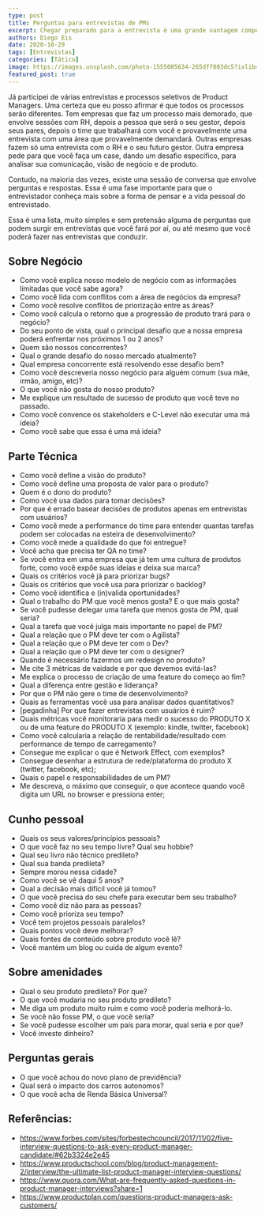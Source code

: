 ```yaml
---
type: post
title: Perguntas para entrevistas de PMs
excerpt: Chegar preparado para a entrevista é uma grande vantagem competitiva
authors: Diego Eis
date: 2020-10-29
tags: [Entrevistas]
categories: [Tático]
image: https://images.unsplash.com/photo-1555085634-265dff003dc5?ixlib=rb-1.2.1&ixid=eyJhcHBfaWQiOjEyMDd9&auto=format&fit=crop&w=2775&q=80
featured_post: true
---
```


Já participei de várias entrevistas e processos seletivos de Product
Managers. Uma certeza que eu posso afirmar é que todos os processos
serão diferentes. Tem empresas que faz um processo mais demorado, que
envolve sessões com RH, depois a pessoa que será o seu gestor, depois
seus pares, depois o time que trabalhará com você e provavelmente uma
entrevista com uma área que provavelmente demandará. Outras empresas
fazem só uma entrevista com o RH e o seu futuro gestor. Outra empresa
pede para que você faça um case, dando um desafio específico, para
analisar sua comunicação, visão de negócio e de produto.

Contudo, na maioria das vezes, existe uma sessão de conversa que envolve
perguntas e respostas. Essa é uma fase importante para que o
entrevistador conheça mais sobre a forma de pensar e a vida pessoal do
entrevistado.

Essa é uma lista, muito simples e sem pretensão alguma de perguntas que
podem surgir em entrevistas que você fará por aí, ou até mesmo que você
poderá fazer nas entrevistas que conduzir.


## Sobre Negócio

-   Como você explica nosso modelo de negócio com as informações
    limitadas que você sabe agora?
-   Como você lida com conflitos com a área de negócios da empresa?
-   Como você resolve conflitos de priorização entre as áreas?
-   Como você calcula o retorno que a progressão de produto trará para o
    negócio?
-   Do seu ponto de vista, qual o principal desafio que a nossa empresa
    poderá enfrentar nos próximos 1 ou 2 anos?
-   Quem são nossos concorrentes?
-   Qual o grande desafio do nosso mercado atualmente?
-   Qual empresa concorrente está resolvendo esse desafio bem?
-   Como você descreveria nosso negócio para alguém comum (sua mãe,
    irmão, amigo, etc)?
-   O que você não gosta do nosso produto?
-   Me explique um resultado de sucesso de produto que você teve no
    passado.
-   Como você convence os stakeholders e C-Level não executar uma má
    ideia?
-   Como você sabe que essa é uma má ideia?

## Parte Técnica

-   Como você define a visão do produto?
-   Como você define uma proposta de valor para o produto?
-   Quem é o dono do produto?
-   Como você usa dados para tomar decisões?
-   Por que é errado basear decisões de produtos apenas em entrevistas
    com usuários?
-   Como você mede a performance do time para entender quantas tarefas
    podem ser colocadas na esteira de desenvolvimento?
-   Como você mede a qualidade do que foi entregue?
-   Você acha que precisa ter QA no time?
-   Se você entra em uma empresa que já tem uma cultura de produtos
    forte, como você expõe suas ideias e deixa sua marca?
-   Quais os critérios você já para priorizar bugs?
-   Quais os critérios que você usa para priorizar o backlog?
-   Como você identifica e (in)valida oportunidades?
-   Qual o trabalho do PM que você menos gosta? E o que mais gosta?
-   Se você pudesse delegar uma tarefa que menos gosta de PM, qual
    seria?
-   Qual a tarefa que você julga mais importante no papel de PM?
-   Qual a relação que o PM deve ter com o Agilista?
-   Qual a relação que o PM deve ter com o Dev?
-   Qual a relação que o PM deve ter com o designer?
-   Quando é necessário fazermos um redesign no produto?
-   Me cite 3 métricas de vaidade e por que devemos evitá-las?
-   Me explica o processo de criação de uma feature do começo ao fim?
-   Qual a diferença entre gestão e liderança?
-   Por que o PM não gere o time de desenvolvimento?
-   Quais as ferramentas você usa para analisar dados quantitativos?
-   \[pegadinha\] Por que fazer entrevistas com usuários é ruim?
-   Quais métricas você monitoraria para medir o sucesso do PRODUTO X ou
    de uma feature do PRODUTO X (exemplo: kindle, twitter, facebook)
-   Como você calcularia a relação de rentabilidade/resultado com
    performance de tempo de carregamento?
-   Consegue me explicar o que é Network Effect, com exemplos?
-   Consegue desenhar a estrutura de rede/plataforma do produto X
    (twitter, facebook, etc);
-   Quais o papel e responsabilidades de um PM?
-   Me descreva, o máximo que conseguir, o que acontece quando você
    digita um URL no browser e pressiona enter;

## Cunho pessoal

-   Quais os seus valores/princípios pessoais?
-   O que você faz no seu tempo livre? Qual seu hobbie?
-   Qual seu livro não técnico predileto?
-   Qual sua banda predileta?
-   Sempre morou nessa cidade?
-   Como você se vê daqui 5 anos?
-   Qual a decisão mais difícil você já tomou?
-   O que você precisa do seu chefe para executar bem seu trabalho?
-   Como você diz não para as pessoas?
-   Como você prioriza seu tempo?
-   Você tem projetos pessoais paralelos?
-   Quais pontos você deve melhorar?
-   Quais fontes de conteúdo sobre produto você lê?
-   Você mantém um blog ou cuida de algum evento?

## Sobre amenidades

-   Qual o seu produto predileto? Por que?
-   O que você mudaria no seu produto predileto?
-   Me diga um produto muito ruim e como você poderia melhorá-lo.
-   Se você não fosse PM, o que você seria?
-   Se você pudesse escolher um país para morar, qual seria e por que?
-   Você investe dinheiro?

## Perguntas gerais

-   O que você achou do novo plano de previdência?
-   Qual será o impacto dos carros autonomos?
-   O que você acha de Renda Básica Universal?

## Referências:

-   <https://www.forbes.com/sites/forbestechcouncil/2017/11/02/five-interview-questions-to-ask-every-product-manager-candidate/#62b3324e2e45>
-   <https://www.productschool.com/blog/product-management-2/interview/the-ultimate-list-product-manager-interview-questions/>
-   <https://www.quora.com/What-are-frequently-asked-questions-in-product-manager-interviews?share=1>
-   <https://www.productplan.com/questions-product-managers-ask-customers/>